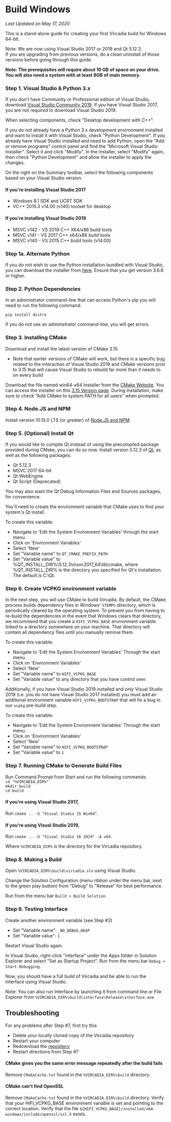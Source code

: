 # Build Windows

*Last Updated on May 17, 2020*

This is a stand-alone guide for creating your first Vircadia build for Windows 64-bit.  

Note: We are now using Visual Studio 2017 or 2019 and Qt 5.12.3.  
If you are upgrading from previous versions, do a clean uninstall of those versions before going through this guide.  

**Note: The prerequisites will require about 10 GB of space on your drive. You will also need a system with at least 8GB of main memory.**

### Step 1. Visual Studio & Python 3.x

If you don’t have Community or Professional edition of Visual Studio, download [Visual Studio Community 2019](https://visualstudio.microsoft.com/vs/). If you have Visual Studio 2017, you are not required to download Visual Studio 2019.

When selecting components, check "Desktop development with C++".

If you do not already have a Python 3.x development environment installed and want to install it with Visual Studio, check "Python Development". If you already have Visual Studio installed and need to add Python, open the "Add or remove programs" control panel and find the "Microsoft Visual Studio Installer". Select it and click "Modify". In the installer, select "Modify" again, then check "Python Development" and allow the installer to apply the changes.

On the right on the Summary toolbar, select the following components based on your Visual Studio version.

#### If you're installing Visual Studio 2017

* Windows 8.1 SDK and UCRT SDK
* VC++ 2015.3 v14.00 (v140) toolset for desktop

#### If you're installing Visual Studio 2019

* MSVC v142 - VS 2019 C++ X64/x86 build tools
* MSVC v141 - VS 2017 C++ x64/x86 build tools
* MSVC v140 - VS 2015 C++ build tools (v14.00)

### Step 1a. Alternate Python

If you do not wish to use the Python installation bundled with Visual Studio, you can download the installer from [here](https://www.python.org/downloads/). Ensure that you get version 3.6.6 or higher.

### Step 2. Python Dependencies

In an administrator command-line that can access Python's pip you will need to run the following command:

`pip install distro`

If you do not use an administrator command-line, you will get errors.

### Step 3. Installing CMake

Download and install the latest version of CMake 3.15.
 * Note that earlier versions of CMake will work, but there is a specific bug related to the interaction of Visual Studio 2019 and CMake versions prior to 3.15 that will cause Visual Studio to rebuild far more than it needs to on every build

Download the file named win64-x64 Installer from the [CMake Website](https://cmake.org/download/). You can access the installer on this [3.15 Version page](https://cmake.org/files/v3.15/). During installation, make sure to check "Add CMake to system PATH for all users" when prompted.

### Step 4. Node.JS and NPM

Install version 10.15.0 LTS (or greater) of [Node.JS and NPM](<https://nodejs.org/en/download/>).

### Step 5. (Optional) Install Qt

If you would like to compile Qt instead of using the precompiled package provided during CMake, you can do so now. Install version 5.12.3 of [Qt](<https://www.qt.io/download-open-source>), as well as the following packages:
* Qt 5.12.3
* MSVC 2017 64-bit
* Qt WebEngine
* Qt Script (Deprecated)

You may also want the Qt Debug Information Files and Sources packages, for convenience.

You'll need to create the environment variable that CMake uses to find your system's Qt install.

To create this variable:
* Navigate to 'Edit the System Environment Variables' through the start menu.
* Click on 'Environment Variables'
* Select 'New'
* Set "Variable name" to `QT_CMAKE_PREFIX_PATH`
* Set "Variable value" to %QT_INSTALL_DIR%\5.12.3\msvc2017_64\lib\cmake, where %QT_INSTALL_DIR% is the directory you specified for Qt's installation. The default is C:\Qt.

### Step 6. Create VCPKG environment variable
In the next step, you will use CMake to build Vircadia. By default, the CMake process builds dependency files in Windows' `%TEMP%` directory, which is periodically cleared by the operating system. To prevent you from having to re-build the dependencies in the event that Windows clears that directory, we recommend that you create a `HIFI_VCPKG_BASE` environment variable linked to a directory somewhere on your machine. That directory will contain all dependency files until you manually remove them.

To create this variable:
* Navigate to 'Edit the System Environment Variables' Through the start menu.
* Click on 'Environment Variables'
* Select 'New'
* Set "Variable name" to `HIFI_VCPKG_BASE`
* Set "Variable value" to any directory that you have control over.

Additionally, if you have Visual Studio 2019 installed and _only_ Visual Studio 2019 (i.e. you do not have Visual Studio 2017 installed) you must add an additional environment variable `HIFI_VCPKG_BOOTSTRAP` that will fix a bug in our `vcpkg` pre-build step.

To create this variable:
* Navigate to 'Edit the System Environment Variables' Through the start menu.
* Click on 'Environment Variables'
* Select 'New'
* Set "Variable name" to `HIFI_VCPKG_BOOTSTRAP`
* Set "Variable value" to `1`

### Step 7. Running CMake to Generate Build Files

Run Command Prompt from Start and run the following commands:  
`cd "%VIRCADIA_DIR%"`  
`mkdir build`  
`cd build`  

#### If you're using Visual Studio 2017,
Run `cmake .. -G "Visual Studio 15 Win64"`.

#### If you're using Visual Studio 2019,
Run `cmake .. -G "Visual Studio 16 2019" -A x64`.

Where `%VIRCADIA_DIR%` is the directory for the Vircadia repository.

### Step 8. Making a Build

Open `%VIRCADIA_DIR%\build\vircadia.sln` using Visual Studio.

Change the Solution Configuration (menu ribbon under the menu bar, next to the green play button) from "Debug" to "Release" for best performance.

Run from the menu bar `Build > Build Solution`.

### Step 9. Testing Interface

Create another environment variable (see Step #3)
* Set "Variable name": `_NO_DEBUG_HEAP`
* Set "Variable value": `1`

Restart Visual Studio again.

In Visual Studio, right-click "interface" under the Apps folder in Solution Explorer and select "Set as Startup Project". Run from the menu bar `Debug > Start Debugging`.

Now, you should have a full build of Vircadia and be able to run the Interface using Visual Studio.

Note: You can also run Interface by launching it from command line or File Explorer from `%VIRCADIA_DIR%\build\interface\Release\interface.exe`

## Troubleshooting

For any problems after Step #7, first try this:  
* Delete your locally cloned copy of the Vircadia repository  
* Restart your computer  
* Redownload the [repository](https://github.com/vircadia/vircadia)  
* Restart directions from Step #7  

#### CMake gives you the same error message repeatedly after the build fails

Remove `CMakeCache.txt` found in the `%VIRCADIA_DIR%\build` directory.

#### CMake can't find OpenSSL

Remove `CMakeCache.txt` found in the `%VIRCADIA_DIR%\build` directory.  Verify that your HIFI_VCPKG_BASE environment variable is set and pointing to the correct location. Verify that the file `${HIFI_VCPKG_BASE}/installed/x64-windows/include/openssl/ssl.h` exists.
